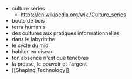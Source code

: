 - culture series
	- https://en.wikipedia.org/wiki/Culture_series
- bouts de bois
- terra humanis
- des cultures aux pratiques informationnelles
- dans le labyrinthe
- le cycle du midi
- habiter en oiseau
- ton absence n'est que ténèbres
- la presse, le pouvoir et l'argent
- [[Shaping Technology]]